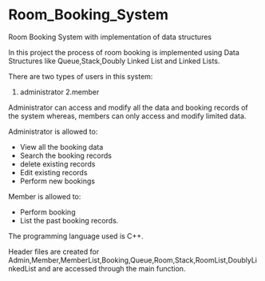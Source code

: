 # Room_Booking_System
Room Booking System with implementation of data structures

In this project the process of room booking is implemented using Data Structures like Queue,Stack,Doubly Linked List and Linked Lists.

There are two types of users in this system:
1. administrator
2.member

Administrator can access and modify all the data and booking records of the system whereas, members can only access and modify limited data.

Administrator is allowed to:

* View all the booking data
* Search the booking records
* delete existing records
* Edit existing records
* Perform new bookings

Member is allowed to:

* Perform booking
* List the past booking records.

The programming language used is C++.

Header files are created for Admin,Member,MemberList,Booking,Queue,Room,Stack,RoomList,DoublyLinkedList and are accessed through the main function.


